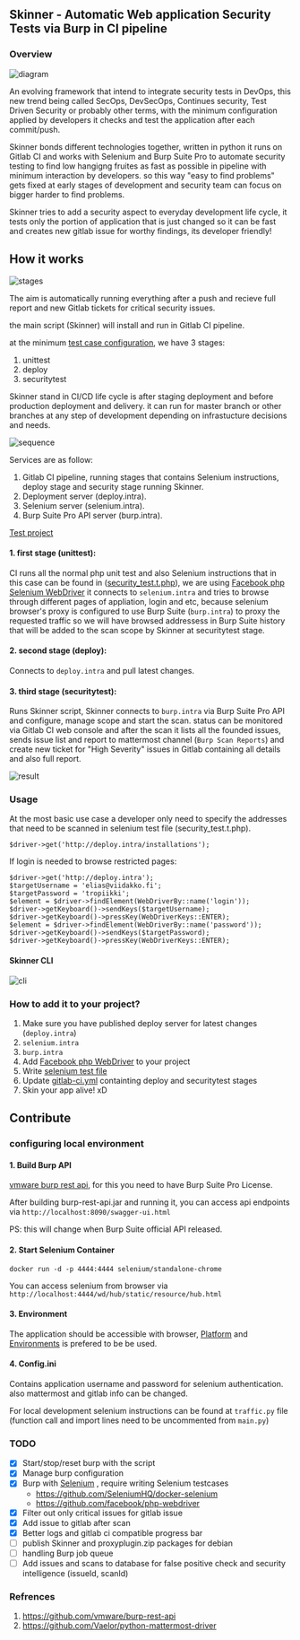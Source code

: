 ## Skinner - Automatic Web application Security Tests via Burp in CI pipeline

### Overview

![diagram](pictures/diagram.png "diagram")

An evolving framework that intend to integrate security tests in DevOps, this new trend being called SecOps, DevSecOps, Continues security, Test Driven Security or probably other terms, with the minimum configuration applied by developers it checks and test the application after each commit/push.

Skinner bonds different technologies together, written in python it runs on Gitlab CI and works with Selenium and Burp Suite Pro to automate security testing to find low hangigng fruites as fast as possible in pipeline with minimum interaction by developers. so this way "easy to find problems" gets fixed at early stages of development and security team can focus on bigger harder to find problems.

Skinner tries to add a security aspect to everyday development life cycle, it tests only the portion of application that is just changed so it can be fast and creates new gitlab issue for worthy findings, its developer friendly!

## How it works

![stages](pictures/stages.png "stages")

The aim is automatically running everything after a push and recieve full report and new Gitlab tickets for critical security issues.

the main script (Skinner) will install and run in Gitlab CI pipeline.

at the minimum [test case configuration](https://gitlab.viidakko.fi/abdollah/auth-test), we have 3 stages:

1. unittest
2. deploy
3. securitytest

Skinner stand in CI/CD life cycle is after staging deployment and before production deployment and delivery. it can run for master branch or other branches at any step of development depending on infrastucture decisions and needs.

![sequence](pictures/sequence.png "sequence")

Services are as follow:

1. Gitlab CI pipeline, running stages that contains Selenium instructions, deploy stage and security stage running Skinner.
2. Deployment server (deploy.intra).
3. Selenium server (selenium.intra).
4. Burp Suite Pro API server (burp.intra).

[Test project](https://gitlab.viidakko.fi/abdollah/auth-test)

#### 1. first stage (unittest):
CI runs all the normal php unit test and also Selenium instructions that in this case can be found in ([security_test.t.php](https://gitlab.viidakko.fi/abdollah/auth-test/blob/master/Test/security_test.t.php)), we are using [Facebook php Selenium WebDriver](https://github.com/facebook/php-webdriver) it connects to `selenium.intra` and tries to browse through different pages of appliation, login and etc, because selenium browser's proxy is configured to use Burp Suite (`burp.intra`) to proxy the requested traffic so we will have browsed addressess in Burp Suite history that will be added to the scan scope by
Skinner at securitytest stage.

#### 2. second stage (deploy):
Connects to `deploy.intra` and pull latest changes.

#### 3. third stage (securitytest):
Runs Skinner script, Skinner connects to `burp.intra` via Burp Suite Pro API and configure, manage scope and start the scan. status can be monitored via Gitlab CI web console and after the scan it lists all the founded issues, sends issue list and report to mattermost channel (`Burp Scan Reports`) and create new ticket for "High Severity" issues in Gitlab containing all details and also full report.

![result](pictures/result.png "result")

### Usage

At the most basic use case a developer only need to specify the addresses that need to be scanned in selenium test file (security_test.t.php).

`$driver->get('http://deploy.intra/installations');`

If login is needed to browse restricted pages:

```
$driver->get('http://deploy.intra');
$targetUsername = 'elias@viidakko.fi';
$targetPassword = 'tropiikki';
$element = $driver->findElement(WebDriverBy::name('login'));
$driver->getKeyboard()->sendKeys($targetUsername);
$driver->getKeyboard()->pressKey(WebDriverKeys::ENTER);
$element = $driver->findElement(WebDriverBy::name('password'));
$driver->getKeyboard()->sendKeys($targetPassword);
$driver->getKeyboard()->pressKey(WebDriverKeys::ENTER);
```

#### Skinner CLI

![cli](pictures/cli.png "cli")

### How to add it to your project?

1. Make sure you have published deploy server for latest changes (`deploy.intra`)
2. `selenium.intra`
3. `burp.intra`
4. Add [Facebook php WebDriver](https://github.com/facebook/php-webdriver) to your project
5. Write [selenium test file](https://gitlab.viidakko.fi/abdollah/auth-test/blob/master/Test/security_test.t.php)
6. Update [gitlab-ci.yml](https://gitlab.viidakko.fi/abdollah/auth-test/blob/master/.gitlab-ci.yml) containting deploy and securitytest stages
7. Skin your app alive! xD

## Contribute

### configuring local environment

#### 1. Build Burp API

[vmware burp rest api](https://github.com/vmware/burp-rest-api), for this you need to have Burp Suite Pro License.

After building burp-rest-api.jar and running it, you can access api endpoints via `http://localhost:8090/swagger-ui.html`

PS: this will change when Burp Suite official API released.

#### 2. Start Selenium Container

`docker run -d -p 4444:4444 selenium/standalone-chrome`

You can access selenium from browser via `http://localhost:4444/wd/hub/static/resource/hub.html`

#### 3. Environment

The application should be accessible with browser, [Platform](https://gitlab.viidakko.fi/labs/platform) and [Environments](https://gitlab.viidakko.fi/labs/environment) is prefered to be be used.

#### 4. Config.ini

Contains application username and password for selenium authentication. also mattermost and gitlab info can be changed.

For local development selenium instructions can be found at `traffic.py` file (function call and import lines need to be uncommented from `main.py`)


### TODO

* [x] Start/stop/reset burp with the script
* [x] Manage burp configuration
* [x] Burp with [Selenium](https://support.portswigger.net/customer/portal/articles/2669413-using-burp-with-selenium) , require writing Selenium testcases
	- https://github.com/SeleniumHQ/docker-selenium
	- https://github.com/facebook/php-webdriver
* [x] Filter out only critical issues for gitlab issue
* [x] Add issue to gitlab after scan
* [x] Better logs and gitlab ci compatible progress bar
* [ ] publish Skinner and proxyplugin.zip packages for debian
* [ ] handling Burp job queue
* [ ] Add issues and scans to database for false positive check and security intelligence (issueId, scanId)

### Refrences

1. https://github.com/vmware/burp-rest-api
2. https://github.com/Vaelor/python-mattermost-driver
